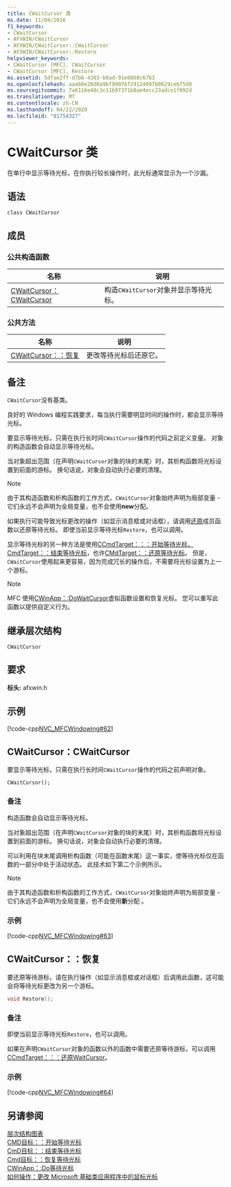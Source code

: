 ```yaml
---
title: CWaitCursor 类
ms.date: 11/04/2016
f1_keywords:
- CWaitCursor
- AFXWIN/CWaitCursor
- AFXWIN/CWaitCursor::CWaitCursor
- AFXWIN/CWaitCursor::Restore
helpviewer_keywords:
- CWaitCursor [MFC], CWaitCursor
- CWaitCursor [MFC], Restore
ms.assetid: 5dfae2ff-d7b6-4383-b0ad-91e0868c67b3
ms.openlocfilehash: aaa60e26d0a9bf99076f29124097b0629ce6f5d0
ms.sourcegitcommit: 7a6116e48c3c11b97371b8ae4ecc23adce1f092d
ms.translationtype: MT
ms.contentlocale: zh-CN
ms.lasthandoff: 04/22/2020
ms.locfileid: "81754327"
---
```

# <a name="cwaitcursor-class"></a>CWaitCursor 类

在单行中显示等待光标，在你执行较长操作时，此光标通常显示为一个沙漏。

## <a name="syntax"></a>语法

```
class CWaitCursor
```

## <a name="members"></a>成员

### <a name="public-constructors"></a>公共构造函数

|名称|说明|
|----------|-----------------|
|[CWaitCursor：CWaitCursor](#cwaitcursor)|构造`CWaitCursor`对象并显示等待光标。|

### <a name="public-methods"></a>公共方法

|名称|说明|
|----------|-----------------|
|[CWaitCursor：：恢复](#restore)|更改等待光标后还原它。|

## <a name="remarks"></a>备注

`CWaitCursor`没有基类。

良好的 Windows 编程实践要求，每当执行需要明显时间的操作时，都会显示等待光标。

要显示等待光标，只需在执行长时间`CWaitCursor`操作的代码之前定义变量。 对象的构造函数会自动显示等待光标。

当对象超出范围（在声明`CWaitCursor`对象的块的末尾）时，其析构函数将光标设置到前面的游标。 换句话说，对象会自动执行必要的清理。

> [!NOTE]
> 由于其构造函数和析构函数的工作方式，`CWaitCursor`对象始终声明为局部变量 - 它们永远不会声明为全局变量，也不会使用**new**分配。

如果执行可能导致光标更改的操作（如显示消息框或对话框），请调用[还原](#restore)成员函数以还原等待光标。 即使当前显示等待光标`Restore`，也可以调用。

显示等待光标的另一种方法是使用[CCmdTarget：：：开始等待光标](../../mfc/reference/ccmdtarget-class.md#beginwaitcursor)[，CmdTarget：：结束等待光标](../../mfc/reference/ccmdtarget-class.md#endwaitcursor)，也许[CMdTarget：：还原等待光标](../../mfc/reference/ccmdtarget-class.md#restorewaitcursor)。 但是，`CWaitCursor`使用起来更容易，因为完成冗长的操作后，不需要将光标设置为上一个游标。

> [!NOTE]
> MFC 使用[CWinApp：:DoWaitCursor](../../mfc/reference/cwinapp-class.md#dowaitcursor)虚拟函数设置和恢复光标。 您可以重写此函数以提供自定义行为。

## <a name="inheritance-hierarchy"></a>继承层次结构

`CWaitCursor`

## <a name="requirements"></a>要求

**标头:** afxwin.h

## <a name="example"></a>示例

[!code-cpp[NVC_MFCWindowing#62](../../mfc/reference/codesnippet/cpp/cwaitcursor-class_1.cpp)]

## <a name="cwaitcursorcwaitcursor"></a><a name="cwaitcursor"></a>CWaitCursor：CWaitCursor

要显示等待光标，只需在执行长时间`CWaitCursor`操作的代码之前声明对象。

```
CWaitCursor();
```

### <a name="remarks"></a>备注

构造函数会自动显示等待光标。

当对象超出范围（在声明`CWaitCursor`对象的块的末尾）时，其析构函数将光标设置到前面的游标。 换句话说，对象会自动执行必要的清理。

可以利用在块末尾调用析构函数（可能在函数末尾）这一事实，使等待光标仅在函数的一部分中处于活动状态。 此技术如下第二个示例所示。

> [!NOTE]
> 由于其构造函数和析构函数的工作方式，`CWaitCursor`对象始终声明为局部变量 - 它们永远不会声明为全局变量，也不会使用**新**分配 。

### <a name="example"></a>示例

[!code-cpp[NVC_MFCWindowing#63](../../mfc/reference/codesnippet/cpp/cwaitcursor-class_2.cpp)]

## <a name="cwaitcursorrestore"></a><a name="restore"></a>CWaitCursor：：恢复

要还原等待游标，请在执行操作（如显示消息框或对话框）后调用此函数，这可能会将等待光标更改为另一个游标。

```cpp
void Restore();
```

### <a name="remarks"></a>备注

即使当前显示等待光标`Restore`，也可以调用。

如果在声明`CWaitCursor`对象的函数以外的函数中需要还原等待游标，可以调用[CCmdTarget：：：还原WaitCursor](../../mfc/reference/ccmdtarget-class.md#restorewaitcursor)。

### <a name="example"></a>示例

[!code-cpp[NVC_MFCWindowing#64](../../mfc/reference/codesnippet/cpp/cwaitcursor-class_3.cpp)]

## <a name="see-also"></a>另请参阅

[层次结构图表](../../mfc/hierarchy-chart.md)<br/>
[CMD目标：：开始等待光标](../../mfc/reference/ccmdtarget-class.md#beginwaitcursor)<br/>
[CmD目标：：结束等待光标](../../mfc/reference/ccmdtarget-class.md#endwaitcursor)<br/>
[Cmd目标：：恢复等待光标](../../mfc/reference/ccmdtarget-class.md#restorewaitcursor)<br/>
[CWinApp：:Do等待光标](../../mfc/reference/cwinapp-class.md#dowaitcursor)<br/>
[如何操作：更改 Microsoft 基础类应用程序中的鼠标光标](https://go.microsoft.com/fwlink/p/?linkid=128044)
